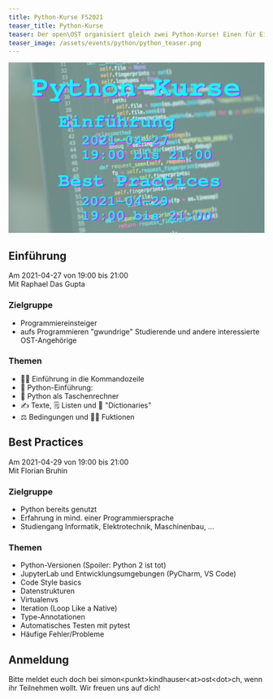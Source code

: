 ```yaml
---
title: Python-Kurse FS2021
teaser_title: Python-Kurse
teaser: Der open\OST organisiert gleich zwei Python-Kurse! Einen für Einsteiger und einen mit Best Practices. Es hat bestimmt für alle was dabei! Wir freuen uns darauf, dich im online-Kurs begrüssen zu dürfen. Melde dich jetzt an!
teaser_image: /assets/events/python/python_teaser.png
---
```


![flyer](/assets/events/python/python_teaser.png)

## Einführung
Am 2021-04-27 von 19:00 bis 21:00  
Mit Raphael Das Gupta

### Zielgruppe
* Programmiereinsteiger
* aufs Programmieren "gwundrige" Studierende und andere interessierte OST-Angehörige

### Themen
* 🧙‍♀️ Einführung in die Kommandozeile
* 🐍 Python-Einführung:
* 🔢 Python als Taschenrechner
* ✍ Texte, 🗒 Listen und 📑 "Dictionaries"
* ⚖ Bedingungen und 👩‍🏭 Fuktionen

## Best Practices
Am 2021-04-29 von 19:00 bis 21:00  
Mit Florian Bruhin

### Zielgruppe
* Python bereits genutzt
* Erfahrung in mind. einer Programmiersprache
* Studiengang Informatik, Elektrotechnik, Maschinenbau, ...

### Themen
- Python-Versionen (Spoiler: Python 2 ist tot)
- JupyterLab und Entwicklungsumgebungen (PyCharm, VS Code)
- Code Style basics
- Datenstrukturen
- Virtualenvs
- Iteration (Loop Like a Native)
- Type-Annotationen
- Automatisches Testen mit pytest
- Häufige Fehler/Probleme

## Anmeldung
Bitte meldet euch doch bei simon&lt;punkt>kindhauser&lt;at>ost&lt;dot>ch, wenn ihr Teilnehmen wollt. Wir freuen uns auf dich!
